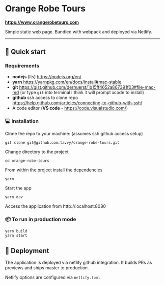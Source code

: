 # Orange Robe Tours
**https://www.orangerobetours.com**

Simple static web page. Bundled with webpack and deployed via Netlify.

----

## 🏁 Quick start

### Requirements

- **nodejs** (lts) https://nodejs.org/en/
- **yarn** https://yarnpkg.com/en/docs/install#mac-stable
- **git** https://gist.github.com/derhuerst/1b15ff4652a867391f03#file-mac-md (or type `git` into terminal i think it will prompt xcode to install)
- **github** ssh access to clone repo https://help.github.com/articles/connecting-to-github-with-ssh/
- A code editor (**VS code** - https://code.visualstudio.com/)

### 💻 Installation

Clone the repo to your machine: (assumes ssh github access setup)

```
git clone git@github.com:tavvy/orange-robe-tours.git
```

Change directory to the project

```
cd orange-robe-tours
```

From within the project install the dependencies

```
yarn
```

Start the app

```
yarn dev
```

Access the application from http://localhost:8080

### 📦 To run in production mode

```
yarn build
yarn start
```

## 🚀 Deployment

The application is deployed via netlify github integration. It builds PRs as previews and ships master to production.

Netlify options are configured via `netlify.toml`

